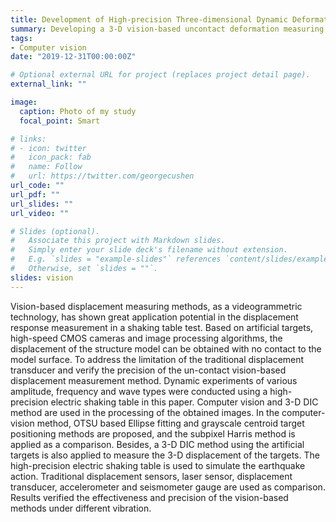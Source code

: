 ```yaml
---
title: Development of High-precision Three-dimensional Dynamic Deformation Measurement and Analysis System of Large Strcuture
summary: Developing a 3-D vision-based uncontact deformation measuring system
tags:
- Computer vision
date: "2019-12-31T00:00:00Z"

# Optional external URL for project (replaces project detail page).
external_link: ""

image:
  caption: Photo of my study
  focal_point: Smart

# links:
# - icon: twitter
#   icon_pack: fab
#   name: Follow
#   url: https://twitter.com/georgecushen
url_code: ""
url_pdf: ""
url_slides: ""
url_video: ""

# Slides (optional).
#   Associate this project with Markdown slides.
#   Simply enter your slide deck's filename without extension.
#   E.g. `slides = "example-slides"` references `content/slides/example-slides.md`.
#   Otherwise, set `slides = ""`.
slides: vision
---
```


Vision-based displacement measuring methods, as a videogrammetric technology, has shown great application potential in the displacement response measurement in a shaking table test. Based on artificial targets, high-speed CMOS cameras and image processing algorithms, the displacement of the structure model can be obtained with no contact to the model surface. To address the limitation of the traditional displacement transducer and verify the precision of the un-contact vision-based displacement measurement method. Dynamic experiments of various amplitude, frequency and wave types were conducted using a high-precision electric shaking table in this paper. Computer vision and 3-D DIC method are used in the processing of the obtained images. In the computer-vision method, OTSU based Ellipse fitting and grayscale centroid target positioning methods are proposed, and the subpixel Harris method is applied as a comparison. Besides, a 3-D DIC method using the artificial targets is also applied to measure the 3-D displacement of the targets. The high-precision electric shaking table is used to simulate the earthquake action. Traditional displacement sensors, laser sensor, displacement transducer, accelerometer and seismometer gauge are used as comparison. Results verified the effectiveness and precision of the vision-based methods under different vibration.
